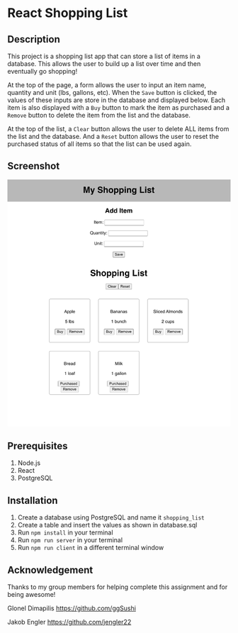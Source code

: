 # React Shopping List

## Description

This project is a shopping list app that can store a list of items in a database. This allows the user to build up a list over time and then eventually go shopping!

At the top of the page, a form allows the user to input an item name, quantity and unit (lbs, gallons, etc). When the `Save` button is clicked, the values of these inputs are store in the database and displayed below. Each item is also displayed with a `Buy` button to mark the item as purchased and a `Remove` button to delete the item from the list and the database.

At the top of the list, a `Clear` button allows the user to delete ALL items from the list and the database. And a `Reset` button allows the user to reset the purchased status of all items so that the list can be used again.

## Screenshot

![preview](./public/images/preview.png)

## Prerequisites

1. Node.js
2. React
3. PostgreSQL

## Installation

1. Create a database using PostgreSQL and name it `shopping_list`
2. Create a table and insert the values as shown in database.sql
3. Run `npm install` in your terminal
4. Run `npm run server` in your terminal
5. Run `npm run client` in a different terminal window

## Acknowledgement

Thanks to my group members for helping complete this assignment and for being awesome!

Glonel Dimapilis
https://github.com/ggSushi

Jakob Engler
https://github.com/jengler22

